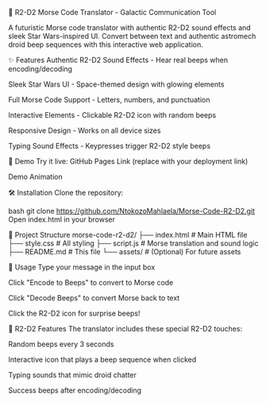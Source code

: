 🌌 R2-D2 Morse Code Translator - Galactic Communication Tool


A futuristic Morse code translator with authentic R2-D2 sound effects and sleek Star Wars-inspired UI. Convert between text and authentic astromech droid beep sequences with this interactive web application.

✨ Features
Authentic R2-D2 Sound Effects - Hear real beeps when encoding/decoding

Sleek Star Wars UI - Space-themed design with glowing elements

Full Morse Code Support - Letters, numbers, and punctuation

Interactive Elements - Clickable R2-D2 icon with random beeps

Responsive Design - Works on all device sizes

Typing Sound Effects - Keypresses trigger R2-D2 style beeps

🚀 Demo
Try it live: GitHub Pages Link (replace with your deployment link)

Demo Animation

🛠 Installation
Clone the repository:

bash
git clone https://github.com/NtokozoMahlaela/Morse-Code-R2-D2.git
Open index.html in your browser

📁 Project Structure
morse-code-r2-d2/
├── index.html          # Main HTML file
├── style.css           # All styling
├── script.js           # Morse translation and sound logic
├── README.md           # This file
└── assets/             # (Optional) For future assets

🔌 Usage
Type your message in the input box

Click "Encode to Beeps" to convert to Morse code

Click "Decode Beeps" to convert Morse back to text

Click the R2-D2 icon for surprise beeps!



🤖 R2-D2 Features
The translator includes these special R2-D2 touches:

Random beeps every 3 seconds

Interactive icon that plays a beep sequence when clicked

Typing sounds that mimic droid chatter

Success beeps after encoding/decoding

